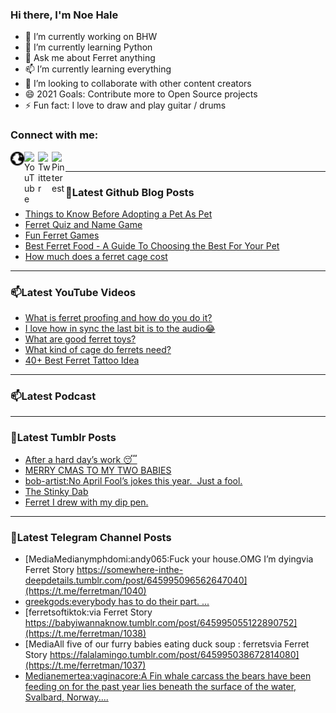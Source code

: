 ### Hi there, I'm Noe Hale

- 🔭 I’m currently working on BHW
- 🌱 I’m currently learning Python
- 💬 Ask me about Ferret anything
- 📫 I’m currently learning everything
- 🔭 I’m looking to collaborate with other content creators
- 😄 2021 Goals: Contribute more to Open Source projects
- ⚡ Fun fact: I love to draw and play guitar / drums

### Connect with me:

[<img align="left" alt="ferretvoice.com" width="22px" src="https://raw.githubusercontent.com/iconic/open-iconic/master/svg/globe.svg" />](https://ferretvoice.com)
[<img align="left" alt="YouTube" width="22px" src="https://cdn.jsdelivr.net/npm/simple-icons@v3/icons/youtube.svg" />](https://www.youtube.com/channel/UCk665XTfaMLVwFVWUmgnDiw)
[<img align="left" alt="Twitter" width="22px" src="https://cdn.jsdelivr.net/npm/simple-icons@v3/icons/twitter.svg" />](https://twitter.com/voiceferret)
[<img align="left" alt="Pinterest" width="22px" src="https://cdn.jsdelivr.net/npm/simple-icons@v3/icons/pinterest.svg" />](https://www.pinterest.com/voiceferret/)

<br />

---
### 🔭Latest Github Blog Posts
<!-- GITHUB:START -->
- [Things to Know Before Adopting a Pet As Pet](http://noehale.github.io/things-to-know-before-adopting-a-pet-as-pet/)
- [Ferret Quiz and Name Game](http://noehale.github.io/ferret-quiz/)
- [Fun Ferret Games](http://noehale.github.io/fun-ferret-games/)
- [Best Ferret Food - A Guide To Choosing the Best For Your Pet](http://noehale.github.io/best-ferret-food/)
- [How much does a ferret cage cost](http://noehale.github.io/how-much-does-a-ferret-cage-cost/)
<!-- GITHUB:END -->
---
### 📫Latest YouTube Videos

<!-- YOUTUBE:START -->
- [What is ferret proofing and how do you do it?](https://www.youtube.com/watch?v=81Syh_DJBQQ)
- [I love how in sync the last bit is to the audio😂](https://www.youtube.com/watch?v=WHBeGHwSlGY)
- [What are good ferret toys?](https://www.youtube.com/watch?v=tPxRilBzc0s)
- [What kind of cage do ferrets need?](https://www.youtube.com/watch?v=xzz6hC3sR5A)
- [40+ Best Ferret Tattoo Idea](https://www.youtube.com/watch?v=KIKqduR6Xcs)
<!-- YOUTUBE:END -->

---
### 📫Latest Podcast

<!-- PODCAST:START -->
<!-- PODCAST:END -->
---
### 📝Latest Tumblr Posts

<!-- TUMBLR:START -->
- [After a hard day’s work 😴](https://come-forth-into-the-light.tumblr.com/post/645987461036654592)
- [MERRY CMAS TO MY TWO BABIES](https://come-forth-into-the-light.tumblr.com/post/645942185155543040)
- [bob-artist:No April Fool’s jokes this year.  Just a fool.](https://come-forth-into-the-light.tumblr.com/post/645919549639753729)
- [The Stinky Dab](https://come-forth-into-the-light.tumblr.com/post/645896858113376258)
- [Ferret I drew with my dip pen.](https://come-forth-into-the-light.tumblr.com/post/645851585298235392)
<!-- TUMBLR:END -->
---
### 📝Latest Telegram Channel Posts

<!-- TELEGRAM:START -->
- [MediaMedianymphdomi:andy065:Fuck your house.OMG I’m dyingvia Ferret Story https://somewhere-inthe-deepdetails.tumblr.com/post/645995096562647040](https://t.me/ferretman/1040)
- [<a href="https://greekgods.tumblr.com/post/619659812311007232/ways-to-help-protestors-if-you-are-unable-to">greekgods:everybody has to do their part. ...](https://t.me/ferretman/1039)
- [ferretsoftiktok:via Ferret Story https://babyiwannaknow.tumblr.com/post/645995055122890752](https://t.me/ferretman/1038)
- [MediaAll five of our furry babies eating duck soup : ferretsvia Ferret Story https://falalamingo.tumblr.com/post/645995038672814080](https://t.me/ferretman/1037)
- [Medianemertea:vaginacore:A Fin whale carcass the bears have been feeding on for the past year lies beneath the surface of the water, Svalbard, Norway....](https://t.me/ferretman/1036)
<!-- TELEGRAM:END -->
